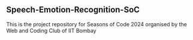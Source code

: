 ## Speech-Emotion-Recognition-SoC
This is the project repository for Seasons of Code 2024 organised by the Web and Coding Club of IIT Bombay
